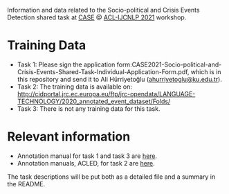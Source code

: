 Information and data related to the Socio-political and Crisis Events Detection shared task at [CASE](https://emw.ku.edu.tr/case-2021/) @ [ACL-IJCNLP 2021](https://2021.aclweb.org/) workshop.


# Training Data
* Task 1: Please sign the application form:CASE2021-Socio-political-and-Crisis-Events-Shared-Task-Individual-Application-Form.pdf, which is in this repository and send it to Ali Hürriyetoğlu (ahurriyetoglu@ku.edu.tr).
* Task 2: The training data is available on: http://cidportal.jrc.ec.europa.eu/ftp/jrc-opendata/LANGUAGE-TECHNOLOGY/2020_annotated_event_dataset/Folds/
* Task 3: There is not any training data for this task.


# Relevant information
* Annotation manual for task 1 and task 3 are [here](https://github.com/emerging-welfare/general_info/tree/master/annotation-manuals).
* Annotation manuals, ACLED, for task 2 are [here](https://acleddata.com/resources/general-guides/#1603120929112-8ecf0356-6cf0).

The task  descriptions will be put both as a detailed file and a summary in the README.
